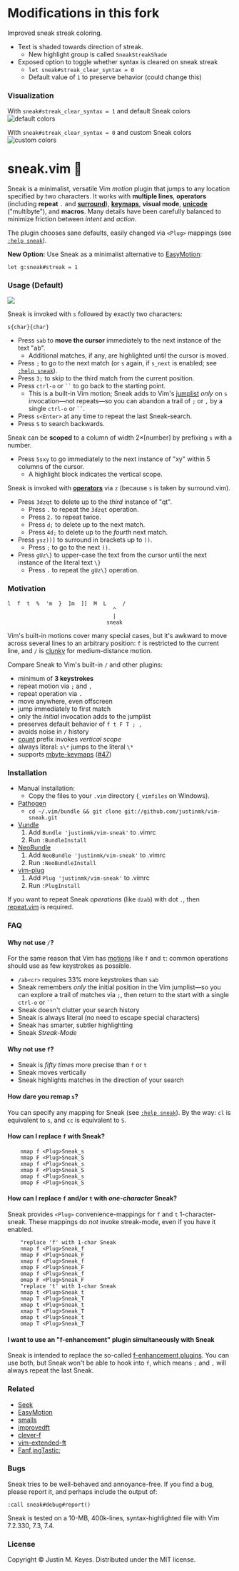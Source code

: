 # Modifications in this fork

Improved sneak streak coloring.
- Text is shaded towards direction of streak.
  - New highlight group is called `SneakStreakShade`
- Exposed option to toggle whether syntax is cleared on sneak streak
  - `let sneak#streak_clear_syntax = 0`
  - Default value of `1` to preserve behavior (could change this)

### Visualization
With `sneak#streak_clear_syntax = 1` and default Sneak colors
![default colors](http://i.imgur.com/kZtooAl.gif)

With `sneak#streak_clear_syntax = 0` and custom Sneak colors
![custom colors](http://i.imgur.com/HKcq8kf.gif)

# sneak.vim :shoe:

Sneak is a minimalist, versatile Vim *motion* plugin that jumps to any location specified by two characters.
It works with **multiple lines**, **operators** (including **repeat** `.`
and **[surround]**), **[keymaps]**, **visual mode**, **[unicode]** ("multibyte"),
and **macros**. Many details have been carefully balanced to minimize
friction between *intent* and *action*.

The plugin chooses sane defaults, easily changed via `<Plug>` mappings
(see [`:help sneak`](doc/sneak.txt)).

**New Option:** Use Sneak as a minimalist alternative
to [EasyMotion](https://github.com/Lokaltog/vim-easymotion):

    let g:sneak#streak = 1

[unicode]: http://vimdoc.sourceforge.net/htmldoc/mbyte.html#UTF-8
[keymaps]: http://vimdoc.sourceforge.net/htmldoc/mbyte.html#mbyte-keymap
[surround]: https://github.com/tpope/vim-surround
[count]: http://vimdoc.sourceforge.net/htmldoc/intro.html#[count]

### Usage (Default)

<a href="http://imgur.com/Jke0mIJ" title="Click to see a short demo"><img src="https://raw.github.com/justinmk/vim-sneak/fluff/assets/readme_diagram.png"></a>

Sneak is invoked with `s` followed by exactly two characters:

    s{char}{char}

* Press `sab` to **move the cursor** immediately to the next instance of the text "ab".
    * Additional matches, if any, are highlighted until the cursor is moved.
* Press `;` to go to the next match (or `s` again, if `s_next` is enabled; see [`:help sneak`](doc/sneak.txt)).
* Press `3;` to skip to the third match from the current position.
* Press `ctrl-o` or ``` `` ``` to go back to the starting point.
    * This is a built-in Vim motion; Sneak adds to Vim's [jumplist](http://vimdoc.sourceforge.net/htmldoc/motion.html#jumplist)
      *only* on `s` invocation—not repeats—so you can 
      abandon a trail of `;` or `,` by a single `ctrl-o` or ``` `` ```.
* Press `s<Enter>` at any time to repeat the last Sneak-search.
* Press `S` to search backwards.

Sneak can be **scoped** to a column of width 2×[number] by prefixing `s`
with a number.

* Press `5sxy` to go immediately to the next instance of "xy" within 5 columns
  of the cursor.
    * A highlight block indicates the vertical scope.

Sneak is invoked with [**operators**](http://vimdoc.sourceforge.net/htmldoc/motion.html#operator)
via `z` (because `s` is taken by surround.vim).

* Press `3dzqt` to delete up to the *third* instance of "qt".
    * Press `.` to repeat the `3dzqt` operation.
    * Press `2.` to repeat twice.
    * Press `d;` to delete up to the next match.
    * Press `4d;` to delete up to the *fourth* next match.
* Press `ysz))]` to surround in brackets up to `))`.
    * Press `;` to go to the next `))`.
* Press `gUz\}` to upper-case the text from the cursor until the next instance
  of the literal text `\}`
    * Press `.` to repeat the `gUz\}` operation.

### Motivation

    l  f  t  %  'm  }  ]m  ]]  M  L     /
                                     ^
                                     |
                                   sneak

Vim's built-in motions cover many special cases, but it's awkward to move across 
several lines to an arbitrary position: `f` is restricted to the current line,
and `/` is [clunky](#faq) for medium-distance motion.

Compare Sneak to Vim's built-in `/` and other plugins:

  - minimum of **3 keystrokes**
  - repeat motion via `;` and `,`
  - repeat operation via `.`
  - move anywhere, even offscreen
  - jump immediately to first match
  - only the *initial* invocation adds to the jumplist
  - preserves default behavior of `f t F T ; ,`
  - avoids noise in `/` history
  - [count] prefix invokes *vertical scope*
  - always literal: `s\*` jumps to the literal `\*`
  - supports [mbyte-keymaps](http://vimdoc.sourceforge.net/htmldoc/mbyte.html#mbyte-keymap)
    ([#47](https://github.com/justinmk/vim-sneak/issues/47))

### Installation

- Manual installation:
  - Copy the files to your `.vim` directory (`_vimfiles` on Windows).
- [Pathogen](https://github.com/tpope/vim-pathogen)
  - `cd ~/.vim/bundle && git clone git://github.com/justinmk/vim-sneak.git`
- [Vundle](https://github.com/gmarik/vundle)
  1. Add `Bundle 'justinmk/vim-sneak'` to .vimrc
  2. Run `:BundleInstall`
- [NeoBundle](https://github.com/Shougo/neobundle.vim)
  1. Add `NeoBundle 'justinmk/vim-sneak'` to .vimrc
  2. Run `:NeoBundleInstall`
- [vim-plug](https://github.com/junegunn/vim-plug)
  1. Add `Plug 'justinmk/vim-sneak'` to .vimrc
  2. Run `:PlugInstall`

If you want to repeat Sneak *operations* (like `dzab`) with dot `.`,
then [repeat.vim](https://github.com/tpope/vim-repeat) is required.

### FAQ

#### Why not use `/`?

For the same reason that Vim has [motions](http://vimdoc.sourceforge.net/htmldoc/motion.html#left-right-motions)
like `f` and `t`: common operations should use as few keystrokes as possible.

* `/ab<cr>` requires 33% more keystrokes than `sab`
* Sneak remembers *only* the initial position in the Vim jumplist—so you can explore a trail of matches via `;`, then return to the start with a single `ctrl-o` or ``` `` ```
* Sneak doesn't clutter your search history
* Sneak is always literal (no need to escape special characters)
* Sneak has smarter, subtler highlighting
* Sneak *Streak-Mode*

#### Why not use `f`?

* Sneak is *fifty times* more precise than `f` or `t`
* Sneak moves vertically
* Sneak highlights matches in the direction of your search

#### How dare you remap `s`?

You can specify any mapping for Sneak (see [`:help sneak`](doc/sneak.txt)).
By the way: `cl` is equivalent to `s`, and `cc` is equivalent to `S`.

#### How can I replace `f` with Sneak?

```
    nmap f <Plug>Sneak_s
    nmap F <Plug>Sneak_S
    xmap f <Plug>Sneak_s
    xmap F <Plug>Sneak_S
    omap f <Plug>Sneak_s
    omap F <Plug>Sneak_S
```

#### How can I replace `f` and/or `t` with *one-character* Sneak?

Sneak provides `<Plug>` convenience-mappings for `f` and `t` 1-character-sneak.
These mappings do *not* invoke streak-mode, even if you have it enabled.
```
    "replace 'f' with 1-char Sneak
    nmap f <Plug>Sneak_f
    nmap F <Plug>Sneak_F
    xmap f <Plug>Sneak_f
    xmap F <Plug>Sneak_F
    omap f <Plug>Sneak_f
    omap F <Plug>Sneak_F
    "replace 't' with 1-char Sneak
    nmap t <Plug>Sneak_t
    nmap T <Plug>Sneak_T
    xmap t <Plug>Sneak_t
    xmap T <Plug>Sneak_T
    omap t <Plug>Sneak_t
    omap T <Plug>Sneak_T
```

#### I want to use an "f-enhancement" plugin simultaneously with Sneak

Sneak is intended to replace the so-called [f-enhancement plugins](#related).
You can use both, but Sneak won't be able to hook into `f`, which means
`;` and `,` will always repeat the last Sneak.

### Related
* [Seek](https://github.com/goldfeld/vim-seek)
* [EasyMotion](https://github.com/Lokaltog/vim-easymotion)
* [smalls](https://github.com/t9md/vim-smalls)
* [improvedft](https://github.com/chrisbra/improvedft)
* [clever-f](https://github.com/rhysd/clever-f.vim)
* [vim-extended-ft](https://github.com/svermeulen/vim-extended-ft)
* [Fanf,ingTastic;](https://github.com/dahu/vim-fanfingtastic)

### Bugs

Sneak tries to be well-behaved and annoyance-free. If you find a bug,
please report it, and perhaps include the output of:

    :call sneak#debug#report()

Sneak is tested on a 10-MB, 400k-lines, syntax-highlighted file with 
Vim 7.2.330, 7.3, 7.4.

### License

Copyright © Justin M. Keyes. Distributed under the MIT license.

